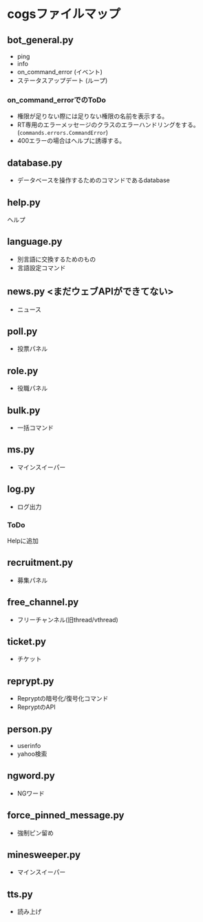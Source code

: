 # cogsファイルマップ
## bot_general.py
* ping
* info
* on_command_error (イベント)
* ステータスアップデート (ループ)
### on_command_errorでのToDo
* 権限が足りない際には足りない権限の名前を表示する。
* RT専用のエラーメッセージのクラスのエラーハンドリングをする。(`commands.errors.CommandError`)
* 400エラーの場合はヘルプに誘導する。
## database.py
* データベースを操作するためのコマンドであるdatabase
## help.py
ヘルプ
## language.py
* 別言語に交換するためのもの
* 言語設定コマンド
## news.py <まだウェブAPIができてない>
* ニュース
## poll.py
* 投票パネル
## role.py
* 役職パネル
## bulk.py
* 一括コマンド
## ms.py
* マインスイーパー
## log.py
* ログ出力
### ToDo
Helpに追加
## recruitment.py
* 募集パネル
## free_channel.py
* フリーチャンネル(旧thread/vthread)
## ticket.py
* チケット
## reprypt.py
* Repryptの暗号化/復号化コマンド
* RepryptのAPI
## person.py
* userinfo
* yahoo検索
## ngword.py
* NGワード
## force_pinned_message.py
* 強制ピン留め
## minesweeper.py
* マインスイーパー
## tts.py
* 読み上げ